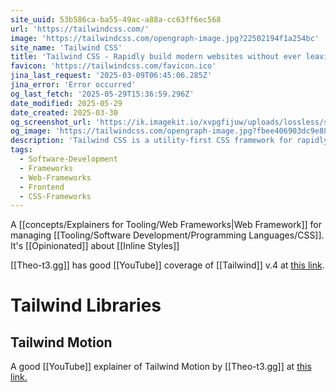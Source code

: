 ```yaml
---
site_uuid: 53b586ca-ba55-49ac-a88a-cc63ff6ec568
url: 'https://tailwindcss.com/'
image: 'https://tailwindcss.com/opengraph-image.jpg?22502194f1a254bc'
site_name: 'Tailwind CSS'
title: 'Tailwind CSS - Rapidly build modern websites without ever leaving your HTML.'
favicon: 'https://tailwindcss.com/favicon.ico'
jina_last_request: '2025-03-09T06:45:06.285Z'
jina_error: 'Error occurred'
og_last_fetch: '2025-05-29T15:36:59.296Z'
date_modified: 2025-05-29
date_created: 2025-03-30
og_screenshot_url: 'https://ik.imagekit.io/xvpgfijuw/uploads/lossless/screenshots/20250529_Tailwind_og_screenshot.jpeg'
og_image: 'https://tailwindcss.com/opengraph-image.jpg?fbee406903dc9e88'
description: 'Tailwind CSS is a utility-first CSS framework for rapidly building modern websites without ever leaving your HTML.'
tags:
  - Software-Development
  - Frameworks
  - Web-Frameworks
  - Frontend
  - CSS-Frameworks
---
```


A [[concepts/Explainers for Tooling/Web Frameworks|Web Framework]] for managing [[Tooling/Software Development/Programming Languages/CSS]]. It's [[Opinionated]] about [[Inline Styles]]

[[Theo-t3.gg]] has good [[YouTube]] coverage of [[Tailwind]] v.4 at [this link](https://youtu.be/q55u3_Nj3Lw?si=vx5lFyilExipbhTe).

# Tailwind Libraries

## Tailwind Motion
A good [[YouTube]] explainer of Tailwind Motion by [[Theo-t3.gg]] at [this link.](https://youtu.be/gTi7whoLFGc?si=p6eirlndBFaYbhrA)